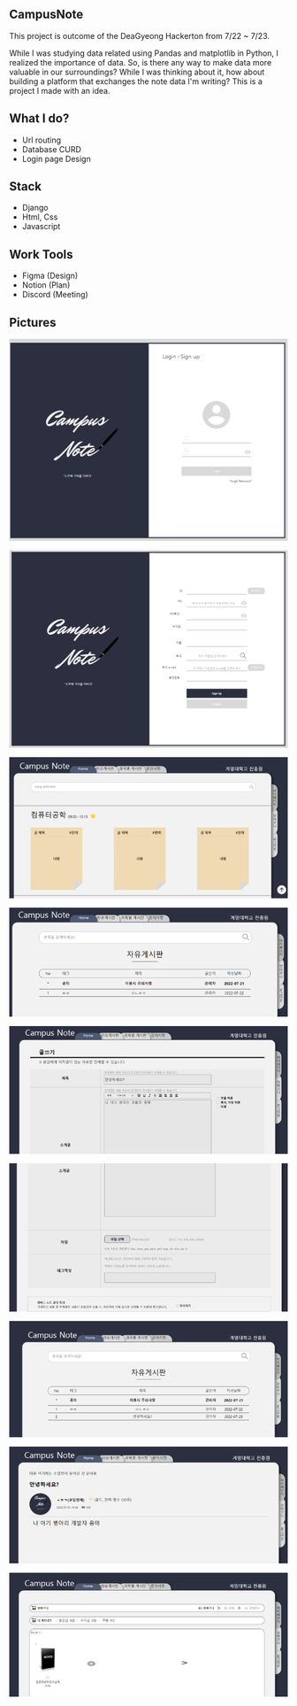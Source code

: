 ## CampusNote

This project is outcome of the DeaGyeong Hackerton from 7/22 ~ 7/23.

While I was studying data related using Pandas and matplotlib in Python, I realized the importance of data. So, is there any way to make data more valuable in our surroundings? While I was thinking about it, how about building a platform that exchanges the note data I'm writing? This is a project I made with an idea.

## What I do?

- Url routing
- Database CURD
- Login page Design

## Stack

- Django
- Html, Css
- Javascript

## Work Tools

- Figma (Design)
- Notion (Plan)
- Discord (Meeting)

## Pictures

<p align= "center">
 <img src= "./img/1.png">
</p>
<p align= "center">
 <img src= "./img/2.png">
</p>
<p align= "center">
 <img src= "./img/3.png">
</p>
<p align= "center">
 <img src= "./img/4.png">
</p>
<p align= "center">
 <img src= "./img/5.png">
</p>
<p align= "center">
 <img src= "./img/6.png">
</p>
<p align= "center">
 <img src= "./img/7.png">
</p>
<p align= "center">
 <img src= "./img/8.png">
</p>
<p align= "center">
 <img src= "./img/9.png">
</p>

<br>
